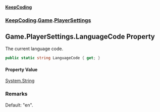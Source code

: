 #### [KeepCoding](index.md 'index')
### [KeepCoding](KeepCoding.md 'KeepCoding').[Game](Game.md 'KeepCoding.Game').[PlayerSettings](Game.PlayerSettings.md 'KeepCoding.Game.PlayerSettings')
## Game.PlayerSettings.LanguageCode Property
The current language code.  
```csharp
public static string LanguageCode { get; }
```
#### Property Value
[System.String](https://docs.microsoft.com/en-us/dotnet/api/System.String 'System.String')
### Remarks
Default: "en".  
